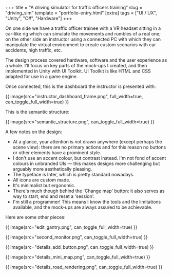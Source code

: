 +++
title = "A driving simulator for traffic officers training"
slug = "driving_sim"
template = "portfolio-entry.html"
[extra]
tags = ["UI / UX", "Unity", "C#", "Hardware"]
+++

On one side we have a traffic officer trainee with a VR headset sitting in a car-like rig which can simulate the movements and rumbles of a real one; on the other side an instructor using a connected PC with which they can manipulate the virtual environment to create custom scenarios with car accidents, high traffic, etc.

The design process covered hardware, software and the user experience as a whole. I'll focus on key parts of the mock-ups I created, and then implemented in Unity with UI Toolkit. UI Toolkit is like HTML and CSS adapted for use in a game engine.

Once connected, this is the dashboard the instructor is presented with:

{{ image(src="instructor_dashboard_frame.png", full_width=true, can_toggle_full_width=true) }}

This is the semantic structure:

{{ image(src="semantic_structure.png", can_toggle_full_width=true) }}

A few notes on the design:

* At a glance, your attention is not drawn anywhere (except perhaps the scene view): there are no primary actions and for this reason no buttons or other elements have a prominent style.
* I don't use an accent colour, but contrast instead. I'm not fond of accent colours in unbranded UIs — this makes designs more challenging but arguably more aesthetically pleasing.
* The typeface is Inter, which is pretty standard nowadays.
* All icons are custom made.
* It's minimalist but ergonomic.
* There's much though behind the 'Change map' button: it also serves as way to start, end and reset a 'session'.
* I'm still a programmer! This means I know the tools and the limitations available, and the mock-ups are always assured to be achievable.

Here are some other pieces:

{{ image(src="edit_gantry.png", can_toggle_full_width=true) }}

{{ image(src="second_monitor.png", can_toggle_full_width=true) }}

{{ image(src="details_add_button.png", can_toggle_full_width=true) }}

{{ image(src="details_mini_map.png", can_toggle_full_width=true) }}

{{ image(src="details_road_rendering.png", can_toggle_full_width=true) }}
